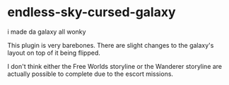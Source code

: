 # endless-sky-cursed-galaxy
i made da galaxy all wonky

This plugin is very barebones. There are slight changes to the galaxy's layout on top of it being flipped.

I don't think either the Free Worlds storyline or the Wanderer storyline are actually possible to complete due to the escort missions.
